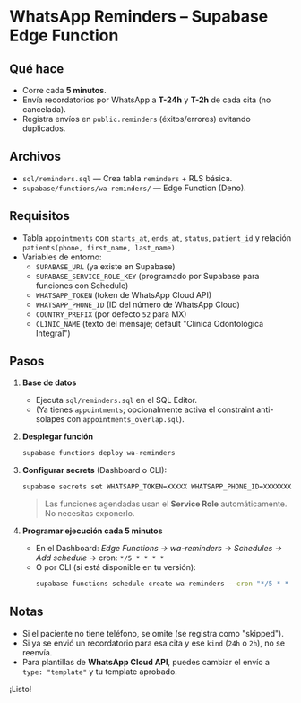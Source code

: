 # WhatsApp Reminders – Supabase Edge Function

## Qué hace
- Corre cada **5 minutos**.
- Envía recordatorios por WhatsApp a **T-24h** y **T-2h** de cada cita (no cancelada).
- Registra envíos en `public.reminders` (éxitos/errores) evitando duplicados.

## Archivos
- `sql/reminders.sql` — Crea tabla `reminders` + RLS básica.
- `supabase/functions/wa-reminders/` — Edge Function (Deno).

## Requisitos
- Tabla `appointments` con `starts_at`, `ends_at`, `status`, `patient_id` y relación `patients(phone, first_name, last_name)`.
- Variables de entorno:
  - `SUPABASE_URL` (ya existe en Supabase)
  - `SUPABASE_SERVICE_ROLE_KEY` (programado por Supabase para funciones con Schedule)
  - `WHATSAPP_TOKEN` (token de WhatsApp Cloud API)
  - `WHATSAPP_PHONE_ID` (ID del número de WhatsApp Cloud)
  - `COUNTRY_PREFIX` (por defecto `52` para MX)
  - `CLINIC_NAME` (texto del mensaje; default "Clínica Odontológica Integral")

## Pasos
1) **Base de datos**
   - Ejecuta `sql/reminders.sql` en el SQL Editor.
   - (Ya tienes `appointments`; opcionalmente activa el constraint anti-solapes con `appointments_overlap.sql`).

2) **Desplegar función**
   ```bash
   supabase functions deploy wa-reminders
   ```

3) **Configurar secrets** (Dashboard o CLI):
   ```bash
   supabase secrets set WHATSAPP_TOKEN=XXXXX WHATSAPP_PHONE_ID=XXXXXXXXXXXX COUNTRY_PREFIX=52 CLINIC_NAME="Clínica Odontológica Integral"
   ```
   > Las funciones agendadas usan el **Service Role** automáticamente. No necesitas exponerlo.

4) **Programar ejecución cada 5 minutos**
   - En el Dashboard: *Edge Functions → wa-reminders → Schedules → Add schedule* → cron: `*/5 * * * *`
   - O por CLI (si está disponible en tu versión):
     ```bash
     supabase functions schedule create wa-reminders --cron "*/5 * * * *"
     ```

## Notas
- Si el paciente no tiene teléfono, se omite (se registra como "skipped").
- Si ya se envió un recordatorio para esa cita y ese `kind` (`24h` o `2h`), no se reenvía.
- Para plantillas de **WhatsApp Cloud API**, puedes cambiar el envío a `type: "template"` y tu template aprobado.

¡Listo!
